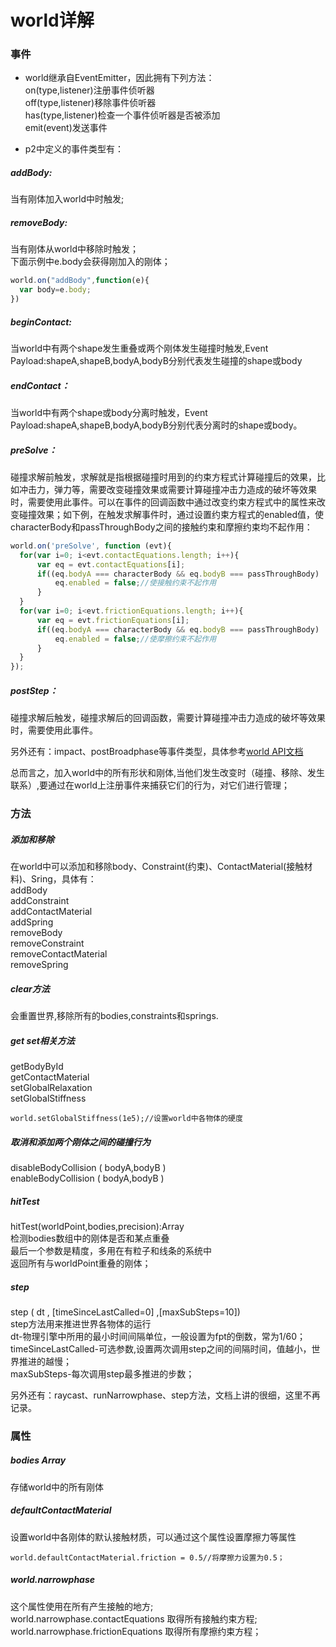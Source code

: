 # world详解

### 事件
* world继承自EventEmitter，因此拥有下列方法：<br>
on(type,listener)注册事件侦听器<br>
off(type,listener)移除事件侦听器<br>
has(type,listener)检查一个事件侦听器是否被添加<br>
emit(event)发送事件<br>

* p2中定义的事件类型有：<br>
##### addBody:
当有刚体加入world中时触发;<br>
##### removeBody:
当有刚体从world中移除时触发；<br>
下面示例中e.body会获得刚加入的刚体；
```typeScript
world.on("addBody",function(e){
  var body=e.body;
})
```
##### beginContact:
当world中有两个shape发生重叠或两个刚体发生碰撞时触发,Event Payload:shapeA,shapeB,bodyA,bodyB分别代表发生碰撞的shape或body
##### endContact：
当world中有两个shape或body分离时触发，Event Payload:shapeA,shapeB,bodyA,bodyB分别代表分离时的shape或body。<br>

##### preSolve：
碰撞求解前触发，求解就是指根据碰撞时用到的约束方程式计算碰撞后的效果，比如冲击力，弹力等，需要改变碰撞效果或需要计算碰撞冲击力造成的破坏等效果时，需要使用此事件。可以在事件的回调函数中通过改变约束方程式中的属性来改变碰撞效果；如下例，在触发求解事件时，通过设置约束方程式的enabled值，使 characterBody和passThroughBody之间的接触约束和摩擦约束均不起作用：
```typeScript
world.on('preSolve', function (evt){
  for(var i=0; i<evt.contactEquations.length; i++){
      var eq = evt.contactEquations[i];
      if((eq.bodyA === characterBody && eq.bodyB === passThroughBody) || eq.bodyB === characterBody && eq.bodyA === passThroughBody){
          eq.enabled = false;//使接触约束不起作用
      }
  }
  for(var i=0; i<evt.frictionEquations.length; i++){
      var eq = evt.frictionEquations[i];
      if((eq.bodyA === characterBody && eq.bodyB === passThroughBody) || eq.bodyB === characterBody && eq.bodyA === passThroughBody){
          eq.enabled = false;//使摩擦约束不起作用
      }
  }
});
```
##### postStep：
碰撞求解后触发，碰撞求解后的回调函数，需要计算碰撞冲击力造成的破坏等效果时，需要使用此事件。

另外还有：impact、postBroadphase等事件类型，具体参考[world API文档](http://schteppe.github.io/p2.js/docs/classes/World.html)<br>

总而言之，加入world中的所有形状和刚体,当他们发生改变时（碰撞、移除、发生联系）,要通过在world上注册事件来捕获它们的行为，对它们进行管理；

### 方法
##### 添加和移除
在world中可以添加和移除body、Constraint(约束)、ContactMaterial(接触材料)、Sring，具体有：<br>
addBody<br>
addConstraint<br>
addContactMaterial<br>
addSpring<br>
removeBody<br>
removeConstraint<br>
removeContactMaterial<br>
removeSpring<br>
##### clear方法
会重置世界,移除所有的bodies,constraints和springs.
##### get set相关方法
getBodyById<br>
getContactMaterial<br>
setGlobalRelaxation<br>
setGlobalStiffness<br>
```typeSctipt
world.setGlobalStiffness(1e5);//设置world中各物体的硬度
```

##### 取消和添加两个刚体之间的碰撞行为
disableBodyCollision ( bodyA,bodyB )<br>
enableBodyCollision ( bodyA,bodyB )<br>

##### hitTest
hitTest(worldPoint,bodies,precision):Array<br>
检测bodies数组中的刚体是否和某点重叠<br>
最后一个参数是精度，多用在有粒子和线条的系统中<br>
返回所有与worldPoint重叠的刚体；

##### step
step ( dt , [timeSinceLastCalled=0] ,[maxSubSteps=10])<br>
step方法用来推进世界各物体的运行<br>
dt-物理引擎中所用的最小时间间隔单位，一般设置为fpt的倒数，常为1/60；<br>
timeSinceLastCalled-可选参数,设置两次调用step之间的间隔时间，值越小，世界推进的越慢；<br>
maxSubSteps-每次调用step最多推进的步数；<br>

另外还有：raycast、runNarrowphase、step方法，文档上讲的很细，这里不再记录。

### 属性
##### bodies Array
存储world中的所有刚体

##### defaultContactMaterial
设置world中各刚体的默认接触材质，可以通过这个属性设置摩擦力等属性<br>
```typeSctipt
world.defaultContactMaterial.friction = 0.5//将摩擦力设置为0.5；
```
##### world.narrowphase 
这个属性使用在所有产生接触的地方;<br>
world.narrowphase.contactEquations  取得所有接触约束方程;<br>
world.narrowphase.frictionEquations  取得所有摩擦约束方程；<br>
